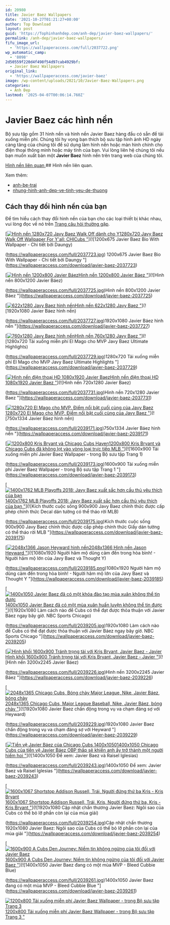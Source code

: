 ```yaml
---
id: 20980
title: Javier Baez Wallpapers
date: '2021-10-27T01:21:27+00:00'
author: Top Download
layout: post
guid: 'https://Tophinhanhdep.com/anh-dep/javier-baez-wallpapers/'
permalink: /anh-dep/javier-baez-wallpapers/
fifu_image_url:
  - 'https://wallpaperaccess.com/full/2037722.png'
wp_automatic_camp:
  - '8098'
2d50559f220d4f498f54d97cab4929bf:
  - Javier Baez Wallpapers
original_link:
  - 'https://wallpaperaccess.com/javier-baez'
image: /wp-content/uploads/2021/10/Javier-Baez-Wallpapers.png
categories:
  - Ảnh Đẹp
lastmod: '2025-04-07T00:06:14.760Z'
---
```

# Javier Baez các hình nền

Bộ sưu tập gồm 31 hình nền và hình nền Javier Baez hàng đầu có sẵn để tải xuống miễn phí. Chúng tôi hy vọng bạn thích bộ sưu tập hình ảnh HD ngày càng tăng của chúng tôi để sử dụng làm hình nền hoặc màn hình chính cho điện thoại thông minh hoặc máy tính của bạn. Vui lòng liên hệ chúng tôi nếu bạn muốn xuất bản một **Javier Baez** hình nền trên trang web của chúng tôi.

[Hình nền liên quan ](#related) ## Hình nền liên quan.

   
 Xem thêm:

   
- [anh-be-trai](https://tophinhanhdep.com/hinh-anh-de-thuong/anh-be-trai/)
- [nhung-hinh-anh-dep-ve-tinh-yeu-de-thuong](https://tophinhanhdep.com/anh-tinh-yeu/nhung-hinh-anh-dep-ve-tinh-yeu-de-thuong/)

## Cách thay đổi hình nền của bạn

Để tìm hiểu cách thay đổi hình nền của bạn cho các loại thiết bị khác nhau, vui lòng đọc về nó trên [Trang câu hỏi thường gặp](https://tophinhanhdep.com/faq/).

  
[[![Hình nền 1280x720 Javy Baez Walk Off dành cho Y](https://wallpaperaccess.com/full/2037722.png)1280x720 Javy Baez Walk Off Wallpaper For Y'all: CHICubs "](https://wallpaperaccess.com/download/javier-baez-2037722)](![1200x675 Javier Baez Bio With Wallpaper - Chi tiết bởi Daungy)

(https://wallpaperaccess.com/full/2037723.jpg) 1200x675 Javier Baez Bio With Wallpaper - Chi tiết bởi Daungy "](https://wallpaperaccess.com/download/javier-baez-2037723)

[[![Hình nền 1200x800 Javier Báez](https://wallpaperaccess.com/full/2037724.jpg)Hình nền 1200x800 Javier Báez "](https://wallpaperaccess.com/download/javier-baez-2037724)](![Hình nền 800x1200 Javier Báez)

(https://wallpaperaccess.com/full/2037725.jpg)Hình nền 800x1200 Javier Báez "](https://wallpaperaccess.com/download/javier-baez-2037725)

[[![622x1280 Javy Baez hình nền](https://wallpaperaccess.com/full/2037726.jpg)Hình nền 622x1280 Javy Baez "](https://wallpaperaccess.com/download/javier-baez-2037726)](![1920x1080 Javier Báez hình nền)

(https://wallpaperaccess.com/full/2037727.jpg)1920x1080 Javier Báez hình nền "](https://wallpaperaccess.com/download/javier-baez-2037727)

[[![760x1280 Javy Baez hình nền](https://wallpaperaccess.com/full/2037728.jpg)Hình nền 760x1280 Javy Baez "](https://wallpaperaccess.com/download/javier-baez-2037728)](![1280x720 Tải xuống miễn phí El Mago cho MVP Javy Baez Ultimate Highlights)

(https://wallpaperaccess.com/full/2037729.jpg)1280x720 Tải xuống miễn phí El Mago cho MVP Javy Baez Ultimate Highlights "](https://wallpaperaccess.com/download/javier-baez-2037729)

[[![Hình nền điện thoại HD 1080x1920 Javier Baez](https://wallpaperaccess.com/full/2037730.png)Hình nền điện thoại HD 1080x1920 Javier Baez "](https://wallpaperaccess.com/download/javier-baez-2037730)](![Hình nền 720x1280 Javier Baez)

(https://wallpaperaccess.com/full/2037731.jpg)Hình nền 720x1280 Javier Baez "](https://wallpaperaccess.com/download/javier-baez-2037731)

[[![1280x720 El Mago cho MVP.  Điểm nổi bật cuối cùng của Javy Baez](https://wallpaperaccess.com/full/2039168.jpg)1280x720 El Mago cho MVP. Điểm nổi bật cuối cùng của Javy Baez "](https://wallpaperaccess.com/download/javier-baez-2039168)](![750x1334 Javier Báez hình nền)

(https://wallpaperaccess.com/full/2039171.jpg)750x1334 Javier Báez hình nền "](https://wallpaperaccess.com/download/javier-baez-2039171)

[[![1200x800 Kris Bryant và Chicago Cubs Haven](https://wallpaperaccess.com/full/2039172.jpg)1200x800 Kris Bryant và Chicago Cubs đã không lọt vào vòng loại trực tiếp MLB "](https://wallpaperaccess.com/download/javier-baez-2039172)](![1600x900 Tải xuống miễn phí Javier Baez Wallpaper - trong Bộ sưu tập Trang 1)

(https://wallpaperaccess.com/full/2039173.jpg)1600x900 Tải xuống miễn phí Javier Baez Wallpaper - trong Bộ sưu tập Trang 1 "](https://wallpaperaccess.com/download/javier-baez-2039173)

[[![1400x1762 MLB Playoffs 2018: Javy Baez xuất sắc hơn cầu thủ yêu thích của bạn](https://wallpaperaccess.com/full/2039174.jpg)1400x1762 MLB Playoffs 2018: Javy Baez xuất sắc hơn cầu thủ yêu thích của bạn "](https://wallpaperaccess.com/download/javier-baez-2039174)](![Kích thước cuộc sống 900x900 Javy Baez chính thức được cấp phép chính thức Decal dán tường có thể tháo rời MLB)

(https://wallpaperaccess.com/full/2039175.jpg)Kích thước cuộc sống 900x900 Javy Baez chính thức được cấp phép chính thức Giấy dán tường có thể tháo rời MLB "](https://wallpaperaccess.com/download/javier-baez-2039175)

[[![2048x1366 Jason Heyward hình nền](https://wallpaperaccess.com/full/2039184.jpg)2048x1366 Hình nền Jason Heyward "](https://wallpaperaccess.com/download/javier-baez-2039184)](![1080x1920 Người hâm mộ dũng cảm đến trong hòa bình!  - Người hâm mộ lớn của Javy Baez và Thought Y)

(https://wallpaperaccess.com/full/2039185.png)1080x1920 Người hâm mộ dũng cảm đến trong hòa bình! - Người hâm mộ lớn của Javy Baez và Thought Y "](https://wallpaperaccess.com/download/javier-baez-2039185)

[[![1400x1050 Javier Baez đã có một khóa đào tạo mùa xuân không thể tin được](https://wallpaperaccess.com/full/2039201.jpg)1400x1050 Javier Baez đã có một mùa xuân huấn luyện không thể tin được "](https://wallpaperaccess.com/download/javier-baez-2039201)](![1920x1080 Làm cách nào để Cubs có thể đạt được thỏa thuận với Javier Báez ngay bây giờ.  NBC Sports Chicago)

(https://wallpaperaccess.com/full/2039205.jpg)1920x1080 Làm cách nào để Cubs có thể đạt được thỏa thuận với Javier Báez ngay bây giờ. NBC Sports Chicago "](https://wallpaperaccess.com/download/javier-baez-2039205)

[[![Hình khối 1600x900 Tránh trọng tài với Kris Bryant, Javier Baez - Javier](https://wallpaperaccess.com/full/2039220.jpg)Hình khối 1600x900 Tránh trọng tài với Kris Bryant, Javier Baez - Javier "](https://wallpaperaccess.com/download/javier-baez-2039220)](![Hình nền 3200x2245 Javier Báez)

(https://wallpaperaccess.com/full/2039226.jpg)Hình nền 3200x2245 Javier Báez "](https://wallpaperaccess.com/download/javier-baez-2039226)

[[![2048x1365 Chicago Cubs, Bóng chày Major League, Nike, Javier Báez, bóng chày](https://wallpaperaccess.com/full/2039228.jpg)2048x1365 Chicago Cubs, Major League Baseball, Nike, Javier Báez, bóng chày "](https://wallpaperaccess.com/download/javier-baez-2039228)](![1920x1080 Javier Baez chấn động trong vụ va chạm đáng sợ với Heyward)

(https://wallpaperaccess.com/full/2039229.jpg)1920x1080 Javier Baez chấn động trong vụ va chạm đáng sợ với Heyward "](https://wallpaperaccess.com/download/javier-baez-2039229)

[[![Tiền vệ Javier Báez của Chicago Cubs 1400x1050](https://wallpaperaccess.com/full/2039241.jpg)1400x1050 Chicago Cubs của tiền vệ Javier Báez OBP thấp sẽ khiến anh ấy trở thành một người hiếm hoi "](https://wallpaperaccess.com/download/javier-baez-2039241)](![1400x1050 Để xem: Javier Baez và Raisel Iglesias)

(https://wallpaperaccess.com/full/2039243.jpg)1400x1050 Để xem: Javier Baez và Raisel Iglesias "](https://wallpaperaccess.com/download/javier-baez-2039243)

[[![1600x1067 Shortstop Addison Russell, Trái, Người đứng thứ ba Kris - Kris Bryant](https://wallpaperaccess.com/full/2039250.jpg)1600x1067 Shortstop Addison Russell, Trái, Kris, Người đứng thứ ba, Kris - Kris Bryant "](https://wallpaperaccess.com/download/javier-baez-2039250)](![1920x1080 Cập nhật chấn thương Javier Baez: Ngôi sao của Cubs có thể bỏ lỡ phần còn lại của mùa giải)

(https://wallpaperaccess.com/full/2039254.jpg)Cập nhật chấn thương 1920x1080 Javier Baez: Ngôi sao của Cubs có thể bỏ lỡ phần còn lại của mùa giải "](https://wallpaperaccess.com/download/javier-baez-2039254)

[[![1600x900 A Cubs Den Journey: Niềm tin không ngừng của tôi đối với Javier Baez](https://wallpaperaccess.com/full/2039256.jpg)1600x900 A Cubs Den Journey: Niềm tin không ngừng của tôi đối với Javier Baez "](https://wallpaperaccess.com/download/javier-baez-2039256)](![1400x1050 Javier Baez đang có một mùa MVP - Bleed Cubbie Blue)

(https://wallpaperaccess.com/full/2039261.jpg)1400x1050 Javier Baez đang có một mùa MVP - Bleed Cubbie Blue "](https://wallpaperaccess.com/download/javier-baez-2039261)

[![1200x800 Tải xuống miễn phí Javier Baez Wallpaper - trong Bộ sưu tập Trang 3](https://wallpaperaccess.com/full/2039263.jpg)1200x800 Tải xuống miễn phí Javier Baez Wallpaper - trong Bộ sưu tập Trang 3 "](https://wallpaperaccess.com/download/javier-baez-2039263)
